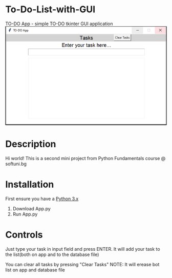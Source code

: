 # To-Do-List-with-GUI

TO-DO App - simple TO-DO tkinter GUI application
![Solid](https://raw.githubusercontent.com/tmollov/To-Do-List-with-GUI/master/preview.PNG)

# Description
Hi world! This is a second mini project from Python Fundamentals course @ softuni.bg

# Installation
First ensure you have a [Python 3.x](https://www.python.org/downloads/)
1. Download App.py
2. Run App.py

# Controls
Just type your task in input field and press ENTER.
It will add your task to the list(both on app and to the database file)

You can clear all tasks by pressing "Clear Tasks"
NOTE: It will erease bot list on app and database file
